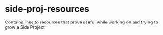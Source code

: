 # side-proj-resources
Contains links to resources that prove useful while working on and trying to grow a Side Project

